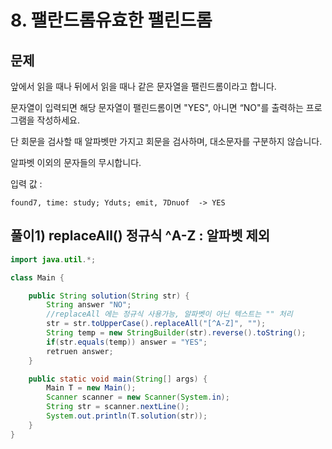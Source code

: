 # 8. 팰란드롬유효한 팰린드롬
## 문제
앞에서 읽을 때나 뒤에서 읽을 때나 같은 문자열을 팰린드롬이라고 합니다.

문자열이 입력되면 해당 문자열이 팰린드롬이면 "YES", 아니면 “NO"를 출력하는 프로그램을 작성하세요.

단 회문을 검사할 때 알파벳만 가지고 회문을 검사하며, 대소문자를 구분하지 않습니다.

알파벳 이외의 문자들의 무시합니다.

입력 값 :
```
found7, time: study; Yduts; emit, 7Dnuof  -> YES
```

## 풀이1) replaceAll() 정규식 ^A-Z : 알파벳 제외
```java
import java.util.*;

class Main {

	public String solution(String str) {
		String answer "NO";
		//replaceAll 에는 정규식 사용가능, 알파벳이 아닌 텍스트는 "" 처리
		str = str.toUpperCase().replaceAll("[^A-Z]", "");
		String temp = new StringBuilder(str).reverse().toString();
		if(str.equals(temp)) answer = "YES";
		retruen answer;
	}

	public static void main(String[] args) {
		Main T = new Main();
		Scanner scanner = new Scanner(System.in);
		String str = scanner.nextLine();
		System.out.println(T.solution(str));
	}
}
```